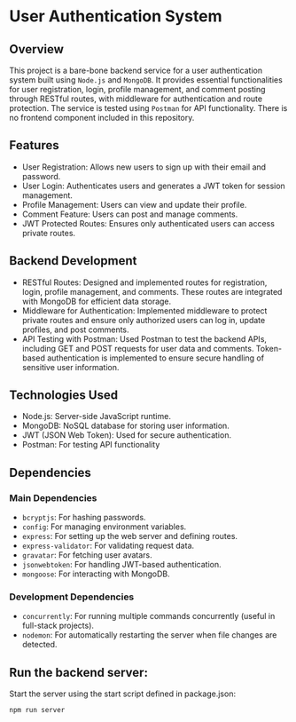 # User Authentication System

## Overview

This project is a bare-bone backend service for a user authentication system built using `Node.js` and `MongoDB`. It provides essential functionalities for user registration, login, profile management, and comment posting through RESTful routes, with middleware for authentication and route protection. The service is tested using `Postman` for API functionality. There is no frontend component included in this repository.

## Features

- User Registration: Allows new users to sign up with their email and password.
- User Login: Authenticates users and generates a JWT token for session management.
- Profile Management: Users can view and update their profile.
- Comment Feature: Users can post and manage comments.
- JWT Protected Routes: Ensures only authenticated users can access private routes.

## Backend Development

- RESTful Routes: Designed and implemented routes for registration, login, profile management, and comments. These routes are integrated with MongoDB for efficient data storage.
- Middleware for Authentication: Implemented middleware to protect private routes and ensure only authorized users can log in, update profiles, and post comments.
- API Testing with Postman: Used Postman to test the backend APIs, including GET and POST requests for user data and comments. Token-based authentication is implemented to ensure secure handling of sensitive user information.

## Technologies Used

- Node.js: Server-side JavaScript runtime.
- MongoDB: NoSQL database for storing user information.
- JWT (JSON Web Token): Used for secure authentication.
- Postman: For testing API functionality

## Dependencies

### Main Dependencies

- `bcryptjs`: For hashing passwords.
- `config`: For managing environment variables.
- `express`: For setting up the web server and defining routes.
- `express-validator`: For validating request data.
- `gravatar`: For fetching user avatars.
- `jsonwebtoken`: For handling JWT-based authentication.
- `mongoose`: For interacting with MongoDB.

### Development Dependencies

- `concurrently`: For running multiple commands concurrently (useful in full-stack projects).
- `nodemon`: For automatically restarting the server when file changes are detected.

## Run the backend server:

Start the server using the start script defined in package.json:

```
npm run server
```
